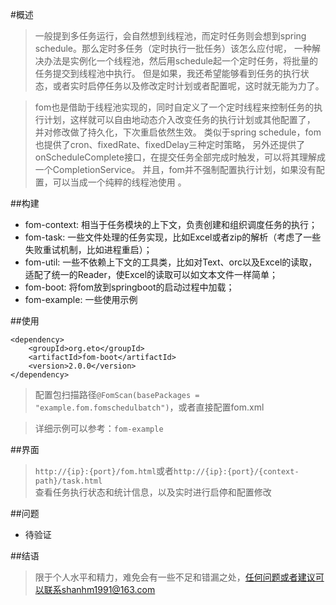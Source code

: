 #概述
> 一般提到多任务运行，会自然想到线程池，而定时任务则会想到spring schedule。那么定时多任务（定时执行一批任务）该怎么应付呢，
> 一种解决办法是实例化一个线程池，然后用schedule起一个定时任务，将批量的任务提交到线程池中执行。
> 但是如果，我还希望能够看到任务的执行状态，或者实时启停任务以及修改定时计划或者配置呢，这时就无能为力了。
   
> fom也是借助于线程池实现的，同时自定义了一个定时线程来控制任务的执行计划，这样就可以自由地动态介入改变任务的执行计划或其他配置了，
> 并对修改做了持久化，下次重启依然生效。 类似于spring schedule，fom也提供了cron、fixedRate、fixedDelay三种定时策略，
> 另外还提供了onScheduleComplete接口，在提交任务全部完成时触发，可以将其理解成一个CompletionService。
> 并且，fom并不强制配置执行计划，如果没有配置，可以当成一个纯粹的线程池使用 。

##构建
* fom-context: 相当于任务模块的上下文，负责创建和组织调度任务的执行；
* fom-task: 一些文件处理的任务实现，比如Excel或者zip的解析（考虑了一些失败重试机制，比如进程重启）；
* fom-util: 一些不依赖上下文的工具类，比如对Text、orc以及Excel的读取，适配了统一的Reader，使Excel的读取可以如文本文件一样简单；
* fom-boot: 将fom放到springboot的启动过程中加载；
* fom-example: 一些使用示例

##使用
```
<dependency>
	<groupId>org.eto</groupId>
	<artifactId>fom-boot</artifactId>
	<version>2.0.0</version>
</dependency>
```

> 配置包扫描路径`@FomScan(basePackages = "example.fom.fomschedulbatch")`，或者直接配置fom.xml

> 详细示例可以参考：`fom-example`

##界面
> `http://{ip}:{port}/fom.html`或者`http://{ip}:{port}/{context-path}/task.html`    
> 查看任务执行状态和统计信息，以及实时进行启停和配置修改

##问题
* 待验证

##结语
> 限于个人水平和精力，难免会有一些不足和错漏之处，任何问题或者建议可以联系shanhm1991@163.com
